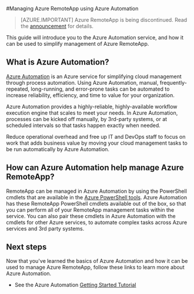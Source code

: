 #Managing Azure RemoteApp using Azure Automation

> [AZURE.IMPORTANT]
> Azure RemoteApp is being discontinued. Read the [announcement](https://go.microsoft.com/fwlink/?linkid=821148) for details.

This guide will introduce you to the Azure Automation service, and how it can be used to simplify management of Azure RemoteApp.

## What is Azure Automation?

[Azure Automation]() is an Azure service for simplifying cloud management through process automation. Using Azure Automation, manual, frequently-repeated, long-running, and error-prone tasks can be automated to increase reliability, efficiency, and time to value for your organization.

Azure Automation provides a highly-reliable, highly-available workflow execution engine that scales to meet your needs. In Azure Automation, processes can be kicked off manually, by 3rd-party systems, or at scheduled intervals so that tasks happen exactly when needed.

Reduce operational overhead and free up IT and DevOps staff to focus on work that adds business value by moving your cloud management tasks to be run automatically by Azure Automation.


## How can Azure Automation help manage Azure RemoteApp?

RemoteApp can be managed in Azure Automation by using the PowerShell cmdlets that are available in the [Azure PowerShell tools](https://msdn.microsoft.com/library/azure/jj156055.aspx). Azure Automation has these RemoteApp PowerShell cmdlets available out of the box, so that you can perform all of your RemoteApp management tasks within the service. You can also pair these cmdlets in Azure Automation with the cmdlets for other Azure services, to automate complex tasks across Azure services and 3rd party systems.


## Next steps

Now that you've learned the basics of Azure Automation and how it can be used to manage Azure RemoteApp, follow these links to learn more about Azure Automation.

* See the Azure Automation [Getting Started Tutorial]()
